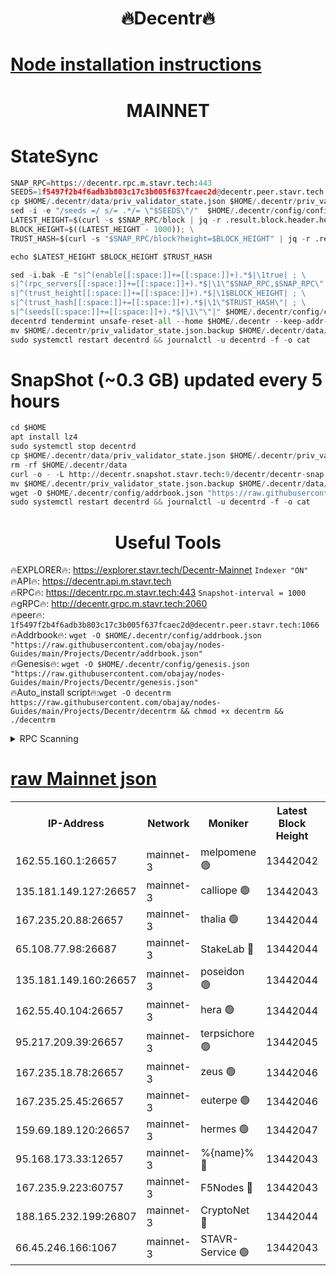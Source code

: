 <h1 align="center"> 🔥Decentr🔥</h1>

[Node installation instructions](https://github.com/obajay/nodes-Guides/tree/main/Projects/Decentr)
=
<h1 align="center"> MAINNET</h1>

# StateSync
```python
SNAP_RPC=https://decentr.rpc.m.stavr.tech:443
SEEDS=1f5497f2b4f6adb3b803c17c3b005f637fcaec2d@decentr.peer.stavr.tech:1066
cp $HOME/.decentr/data/priv_validator_state.json $HOME/.decentr/priv_validator_state.json.backup
sed -i -e "/seeds =/ s/= .*/= \"$SEEDS\"/"  $HOME/.decentr/config/config.toml
LATEST_HEIGHT=$(curl -s $SNAP_RPC/block | jq -r .result.block.header.height); \
BLOCK_HEIGHT=$((LATEST_HEIGHT - 1000)); \
TRUST_HASH=$(curl -s "$SNAP_RPC/block?height=$BLOCK_HEIGHT" | jq -r .result.block_id.hash)

echo $LATEST_HEIGHT $BLOCK_HEIGHT $TRUST_HASH

sed -i.bak -E "s|^(enable[[:space:]]+=[[:space:]]+).*$|\1true| ; \
s|^(rpc_servers[[:space:]]+=[[:space:]]+).*$|\1\"$SNAP_RPC,$SNAP_RPC\"| ; \
s|^(trust_height[[:space:]]+=[[:space:]]+).*$|\1$BLOCK_HEIGHT| ; \
s|^(trust_hash[[:space:]]+=[[:space:]]+).*$|\1\"$TRUST_HASH\"| ; \
s|^(seeds[[:space:]]+=[[:space:]]+).*$|\1\"\"|" $HOME/.decentr/config/config.toml
decentrd tendermint unsafe-reset-all --home $HOME/.decentr --keep-addr-book
mv $HOME/.decentr/priv_validator_state.json.backup $HOME/.decentr/data/priv_validator_state.json
sudo systemctl restart decentrd && journalctl -u decentrd -f -o cat
```
# SnapShot (~0.3 GB) updated every 5 hours
```python
cd $HOME
apt install lz4
sudo systemctl stop decentrd
cp $HOME/.decentr/data/priv_validator_state.json $HOME/.decentr/priv_validator_state.json.backup
rm -rf $HOME/.decentr/data
curl -o - -L http://decentr.snapshot.stavr.tech:9/decentr/decentr-snap.tar.lz4 | lz4 -c -d - | tar -x -C $HOME/.decentr --strip-components 2
mv $HOME/.decentr/priv_validator_state.json.backup $HOME/.decentr/data/priv_validator_state.json
wget -O $HOME/.decentr/config/addrbook.json "https://raw.githubusercontent.com/obajay/nodes-Guides/main/Projects/Decentr/addrbook.json"
sudo systemctl restart decentrd && journalctl -u decentrd -f -o cat
```

 <h1 align="center"> Useful Tools</h1>

🔥EXPLORER🔥:     https://explorer.stavr.tech/Decentr-Mainnet        `Indexer "ON"` \
🔥API🔥:          https://decentr.api.m.stavr.tech \
🔥RPC🔥:          https://decentr.rpc.m.stavr.tech:443              `Snapshot-interval = 1000` \
🔥gRPC🔥:         http://decentr.grpc.m.stavr.tech:2060 \
🔥peer🔥:         `1f5497f2b4f6adb3b803c17c3b005f637fcaec2d@decentr.peer.stavr.tech:1066` \
🔥Addrbook🔥:  `wget -O $HOME/.decentr/config/addrbook.json "https://raw.githubusercontent.com/obajay/nodes-Guides/main/Projects/Decentr/addrbook.json"` \
🔥Genesis🔥:  `wget -O $HOME/.decentr/config/genesis.json "https://raw.githubusercontent.com/obajay/nodes-Guides/main/Projects/Decentr/genesis.json"` \
🔥Auto_install script🔥:`wget -O decentrm https://raw.githubusercontent.com/obajay/nodes-Guides/main/Projects/Decentr/decentrm && chmod +x decentrm && ./decentrm`

<details>
<summary>RPC Scanning</summary>

<h2 align="center"> We scan nodes in real time every 4 hours. And we provide the final result of RPC endpoints.
We cannot influence the operation of these nodes in any way. </h2>


```python
If Voting Power is higher than 0 --> then the Node is a validator of the network and may be subject to attack and be a potential threat to the chain.
```
```python
We marked such validators with a red symbol
```

</details>

[raw Mainnet json](https://rpc-check.decentrm.stavr.tech/decentrm/rpc-decentrm-result.json)
=



<table><tr><th>IP-Address</th><th>Network</th><th>Moniker</th><th>Latest Block Height</th><th>Earliest Block Height</th><th>Catching Up</th><th>Tx Index</th><th>Voting Power</th><th>Scan Time</th></tr><tr><td>162.55.160.1:26657</td><td>mainnet-3</td><td>melpomene 🟢</td><td>13442042</td><td>1688950</td><td>False</td><td>on</td><td>0</td><td>2024-03-22T19:43:43.676478113UTC</td></tr><tr><td>135.181.149.127:26657</td><td>mainnet-3</td><td>calliope 🟢</td><td>13442043</td><td>1688950</td><td>False</td><td>on</td><td>0</td><td>2024-03-22T19:43:48.058409284UTC</td></tr><tr><td>167.235.20.88:26657</td><td>mainnet-3</td><td>thalia 🟢</td><td>13442044</td><td>1688950</td><td>False</td><td>on</td><td>0</td><td>2024-03-22T19:43:51.330225012UTC</td></tr><tr><td>65.108.77.98:26687</td><td>mainnet-3</td><td>StakeLab 🔴</td><td>13442044</td><td>1688950</td><td>False</td><td>on</td><td>5451411</td><td>2024-03-22T19:43:51.654211555UTC</td></tr><tr><td>135.181.149.160:26657</td><td>mainnet-3</td><td>poseidon 🟢</td><td>13442044</td><td>1688950</td><td>False</td><td>on</td><td>0</td><td>2024-03-22T19:43:56.006800184UTC</td></tr><tr><td>162.55.40.104:26657</td><td>mainnet-3</td><td>hera 🟢</td><td>13442044</td><td>1688950</td><td>False</td><td>on</td><td>0</td><td>2024-03-22T19:43:56.463138176UTC</td></tr><tr><td>95.217.209.39:26657</td><td>mainnet-3</td><td>terpsichore 🟢</td><td>13442045</td><td>1688950</td><td>False</td><td>on</td><td>0</td><td>2024-03-22T19:44:00.859185460UTC</td></tr><tr><td>167.235.18.78:26657</td><td>mainnet-3</td><td>zeus 🟢</td><td>13442046</td><td>1688950</td><td>False</td><td>on</td><td>0</td><td>2024-03-22T19:44:05.135144728UTC</td></tr><tr><td>167.235.25.45:26657</td><td>mainnet-3</td><td>euterpe 🟢</td><td>13442046</td><td>1688950</td><td>False</td><td>on</td><td>0</td><td>2024-03-22T19:44:07.386265579UTC</td></tr><tr><td>159.69.189.120:26657</td><td>mainnet-3</td><td>hermes 🟢</td><td>13442047</td><td>1688950</td><td>False</td><td>on</td><td>0</td><td>2024-03-22T19:44:09.666642173UTC</td></tr><tr><td>95.168.173.33:12657</td><td>mainnet-3</td><td>%{name}% 🔴</td><td>13442043</td><td>8964001</td><td>False</td><td>on</td><td>4280729</td><td>2024-03-22T19:43:48.849952390UTC</td></tr><tr><td>167.235.9.223:60757</td><td>mainnet-3</td><td>F5Nodes 🔴</td><td>13442043</td><td>12380001</td><td>False</td><td>off</td><td>562</td><td>2024-03-22T19:43:49.060061534UTC</td></tr><tr><td>188.165.232.199:26807</td><td>mainnet-3</td><td>CryptoNet 🔴</td><td>13442044</td><td>13242001</td><td>False</td><td>off</td><td>916403</td><td>2024-03-22T19:43:56.248822192UTC</td></tr><tr><td>66.45.246.166:1067</td><td>mainnet-3</td><td>STAVR-Service 🟢</td><td>13442043</td><td>13439001</td><td>False</td><td>on</td><td>0</td><td>2024-03-22T19:43:48.615670296UTC</td></tr></table>
